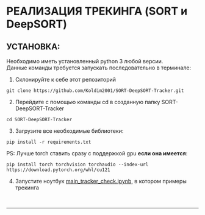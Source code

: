 # РЕАЛИЗАЦИЯ ТРЕКИНГА (SORT и DeepSORT)


## __УСТАНОВКА:__
Необходимо иметь установленный python 3 любой версии. \
Данные команды требуется запускать последовательно в терминале:
1. Склонируйте к себе этот репозиторий 
```
git clone https://github.com/Koldim2001/SORT-DeepSORT-Tracker.git
```
2. Перейдите с помощью команды cd в созданную папку SORT-DeepSORT-Tracker
```
cd SORT-DeepSORT-Tracker
```
3. Загрузите все необходимые библиотеки: 
```
pip install -r requirements.txt
```
PS: Лучше torch ставить сразу с поддержкой gpu __если она имеется__: 
```
pip install torch torchvision torchaudio --index-url https://download.pytorch.org/whl/cu121
```
4. Запустите ноутбук [main_tracker_check.ipynb](https://github.com/Koldim2001/SORT-DeepSORT-Tracker/blob/main/main_tracker_check.ipynb), в котором примеры трекинга

<br/>

---





